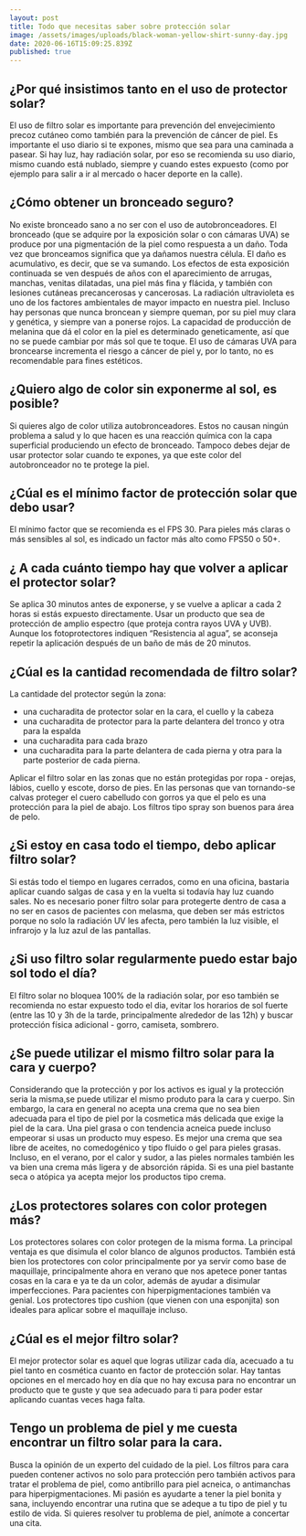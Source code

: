 ```yaml
---
layout: post
title: Todo que necesitas saber sobre protección solar
image: /assets/images/uploads/black-woman-yellow-shirt-sunny-day.jpg
date: 2020-06-16T15:09:25.839Z
published: true
---
```

## ¿Por qué insistimos tanto en el uso de protector solar?

El uso de filtro solar  es importante para prevención del envejecimiento precoz cutáneo como también para la prevención de cáncer de piel. Es importante el uso diario si te expones, mismo que sea para una caminada a pasear. Si hay luz, hay radiación solar, por eso se recomienda su uso diario, mismo cuando está nublado, siempre y cuando estes expuesto (como por ejemplo para salir a ir al mercado o hacer deporte en la calle).

## ¿Cómo obtener un bronceado seguro?

No existe bronceado sano a no ser con el uso de  autobronceadores. El bronceado (que se adquire por la exposición solar o con cámaras UVA)  se produce por una pigmentación de la piel como respuesta a un daño. Toda vez que bronceamos significa que ya dañamos nuestra célula. El daño es acumulativo, es decir, que se va sumando. Los efectos de esta exposición continuada se ven después de años con el aparecimiento de arrugas, manchas, venitas dilatadas, una piel más fina y flácida, y también con lesiones cutáneas precancerosas y cancerosas.  La radiación ultravioleta es uno de los factores ambientales de mayor impacto en nuestra piel.  Incluso hay personas que nunca broncean y siempre queman,  por su piel muy clara y genética, y siempre van a ponerse rojos.   La capacidad de producción de melanina que dá el color en la piel es determinado geneticamente, así que no se puede cambiar por más sol que te toque. El uso de cámaras UVA para broncearse incrementa  el riesgo a cáncer de piel y, por lo tanto, no es recomendable para fines estéticos.  

## ¿Quiero algo de color  sin exponerme al sol, es posible?

Si quieres algo de color utiliza autobronceadores. Estos no causan ningún problema a salud y lo que hacen es una reacción química con la capa superficial produciendo un efecto de bronceado.  Tampoco debes dejar de usar protector solar cuando te expones, ya que este color del autobronceador no te protege la piel.

## ¿Cúal es el mínimo factor de protección solar que debo usar?

El mínimo factor que se recomienda es el FPS 30. Para pieles más claras o más sensibles al sol, es indicado un factor más alto como FPS50 o 50+. 

## ¿ A cada cuánto tiempo hay que volver a aplicar el protector solar?

Se aplica 30 minutos antes de exponerse, y  se vuelve a aplicar a cada 2 horas si estás expuesto directamente.  Usar un producto que sea de protección de amplio espectro (que proteja contra rayos UVA y UVB). Aunque los fotoprotectores indiquen “Resistencia al agua”, se aconseja repetir la aplicación después de un baño de más de 20 minutos.


## ¿Cúal es la cantidad recomendada de filtro solar?

La cantidade del protector según la zona:

- una cucharadita de protector solar en la cara, el cuello y la cabeza
- una cucharadita de protector para la parte delantera del  tronco y otra para la espalda
- una cucharadita para cada brazo
- una cucharadita para la parte delantera de cada pierna y otra para la parte posterior de cada pierna.

Aplicar  el filtro solar en las zonas que no están protegidas por ropa - orejas, lábios, cuello y escote, dorso de pies. En las personas que van tornando-se calvas proteger el cuero cabelludo con gorros ya que el pelo es una protección para la piel de abajo.  Los filtros tipo spray son buenos para área de pelo.

## ¿Si estoy en casa todo el tiempo, debo aplicar filtro solar?

Si estás todo el tiempo en lugares cerrados, como en una oficina, bastaria aplicar cuando salgas de casa y en la vuelta si  todavía hay luz cuando sales. No es necesario poner filtro solar para protegerte dentro de casa a no ser en casos de pacientes con melasma, que deben ser más estrictos porque no solo la radiación UV les afecta, pero también la luz visible, el infrarojo y la luz azul de las pantallas.

## ¿Si uso filtro solar regularmente puedo estar bajo sol todo el día?

El filtro solar no bloquea 100% de la radiación solar, por eso también se recomienda no estar expuesto todo el dia, evitar los horarios de sol fuerte (entre las 10 y 3h de la tarde, principalmente alrededor de las 12h) y buscar protección física adicional - gorro, camiseta, sombrero.

## ¿Se puede utilizar el mismo filtro solar para la cara y cuerpo?

Considerando que la protección y por los activos  es igual y la protección seria la misma,se puede utilizar el mismo produto para la cara y cuerpo. Sin embargo,  la cara en general no acepta una crema que no sea bien adecuada para el tipo de piel por la cosmetica más delicada que exige la piel de la cara. Una piel grasa o con tendencia acneica puede incluso empeorar si usas un producto muy espeso. Es mejor una crema que sea libre de aceites, no comedogénico y tipo fluido o gel para pieles grasas. Incluso, en el verano, por el calor y sudor,  a  las pieles normales también les va bien una crema más ligera y de absorción rápida.  Si es una piel bastante seca o atópica ya acepta mejor los productos tipo crema.

## ¿Los protectores solares con color protegen más?

Los protectores solares con color protegen de la misma forma. La principal ventaja es que disimula el color blanco de algunos productos. También está bien los protectores con color principalmente por ya servir como base de maquillaje, principalmente ahora en verano que nos apetece poner tantas cosas en la cara e ya te da un color, además de ayudar a disimular imperfecciones. Para pacientes con hiperpigmentaciones también va genial.  Los protectores tipo cushion (que vienen con una esponjita) son ideales para aplicar sobre el  maquillaje incluso. 

## ¿Cúal es el mejor filtro solar?

El mejor protector solar es aquel que logras utilizar cada día, acecuado a tu piel tanto en cosmética cuanto en factor de protección solar. Hay tantas opciones en el mercado hoy en día que no hay excusa para no encontrar un producto que te guste y que sea adecuado para ti para poder estar aplicando cuantas veces haga falta. 

## Tengo un problema de piel y me cuesta encontrar un filtro solar para la cara.

Busca la opinión de un experto del cuidado de la piel. Los filtros para cara pueden contener activos no solo para protección pero también activos para tratar el problema de piel, como antibrillo para piel acneica, o antimanchas para hiperpigmentaciones. Mi pasión es ayudarte a tener la piel bonita y sana, incluyendo encontrar una rutina que se adeque a tu tipo de piel y tu estilo de vida. Si quieres resolver tu problema de piel, anímote a concertar una cita.

